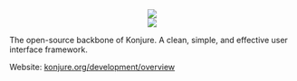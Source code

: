 <div align="center">
  <img src="https://i.imgur.com/0HBySwy.png" />
</div>

<div align="center">
  <img src="https://david-dm.org/konjure/konjure-ui/status.svg" />
</div>

The open-source backbone of Konjure. A clean, simple, and effective user interface framework.

Website: [konjure.org/development/overview](https://konjure.org/development/overview)

